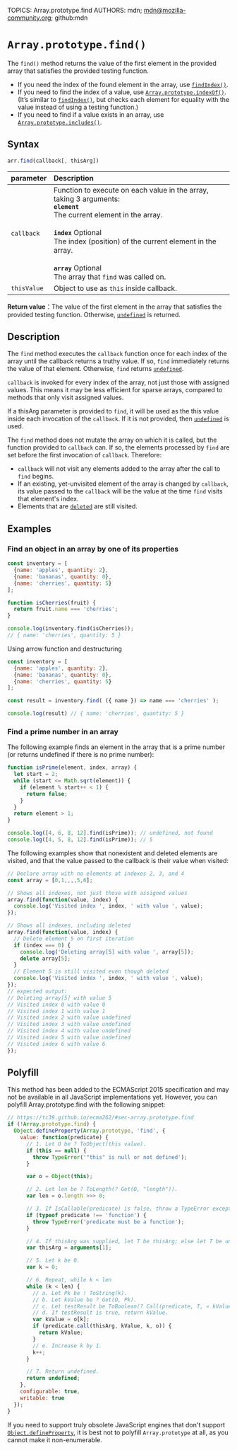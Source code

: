 TOPICS: Array.prototype.find
AUTHORS: mdn; mdn@mozilla-community.org; github:mdn

# `Array.prototype.find()`

The `find()` method returns the value of the first element in the provided array that satisfies the
provided testing function.

- If you need the index of the found element in the array, use [`findIndex()`](/en/webfrontend/findIndex).
- If you need to find the index of a value, use [`Array.prototype.indexOf()`](/en/webfrontend/Array.prototype.indexOf).
(It’s similar to [`findIndex()`](/en/webfrontend/findIndex), but checks each element for equality
with the value instead of using a testing function.)
- If you need to find if a value exists in an array, use [`Array.prototype.includes()`](/en/webfrontend/Array.prototype.includes).

## Syntax

```javascript
arr.find(callback[, thisArg])
```

| parameter | Description |
| :-- | :-- |
| `callback` | Function to execute on each value in the array, taking 3 arguments:<br>**`element`**<br>The current element in the array.<br><br>**`index`** Optional<br>The index (position) of the current element in the array.<br><br>**`array`** Optional<br>The array that `find` was called on.
| `thisValue` | Object to use as `this` inside callback. |

**Return value**：The value of the first element in the array that satisfies the provided testing
function. Otherwise, [`undefined`](/en/webfrontend/undefined) is returned.

## Description

The `find` method executes the `callback` function once for each index of the array until the callback
returns a truthy value. If so, `find` immediately returns the value of that element. Otherwise,
`find` returns [`undefined`](/en/webfrontend/undefined).

`callback` is invoked for every index of the array, not just those with assigned values. This means
it may be less efficient for sparse arrays, compared to methods that only visit assigned values.

If a thisArg parameter is provided to `find`, it will be used as the this value inside each
invocation of the `callback`. If it is not provided, then
[`undefined`](/en/webfrontend/undefined) is used.

The `find` method does not mutate the array on which it is called, but the function provided to
`callback` can. If so, the elements processed by `find` are set before the first invocation of
`callback`. Therefore:

- `callback` will not visit any elements added to the array after the call to `find` begins.
- If an existing, yet-unvisited element of the array is changed by `callback`, its value passed to
the `callback` will be the value at the time `find` visits that element's index.
- Elements that are [`deleted`](/en/webfrontend/deleted) are still visited.

## Examples

### Find an object in an array by one of its properties

```javascript
const inventory = [
  {name: 'apples', quantity: 2},
  {name: 'bananas', quantity: 0},
  {name: 'cherries', quantity: 5}
];

function isCherries(fruit) {
  return fruit.name === 'cherries';
}

console.log(inventory.find(isCherries));
// { name: 'cherries', quantity: 5 }
```

Using arrow function and destructuring

```javascript
const inventory = [
  {name: 'apples', quantity: 2},
  {name: 'bananas', quantity: 0},
  {name: 'cherries', quantity: 5}
];

const result = inventory.find( ({ name }) => name === 'cherries' );

console.log(result) // { name: 'cherries', quantity: 5 }
```

### Find a prime number in an array

The following example finds an element in the array that is a prime number (or returns undefined if
there is no prime number):

```javascript
function isPrime(element, index, array) {
  let start = 2;
  while (start <= Math.sqrt(element)) {
    if (element % start++ < 1) {
      return false;
    }
  }
  return element > 1;
}

console.log([4, 6, 8, 12].find(isPrime)); // undefined, not found
console.log([4, 5, 8, 12].find(isPrime)); // 5
```

The following examples show that nonexistent and deleted elements are visited, and that the value
passed to the callback is their value when visited:

```javascript
// Declare array with no elements at indexes 2, 3, and 4
const array = [0,1,,,,5,6];

// Shows all indexes, not just those with assigned values
array.find(function(value, index) {
  console.log('Visited index ', index, ' with value ', value);
});

// Shows all indexes, including deleted
array.find(function(value, index) {
  // Delete element 5 on first iteration
  if (index === 0) {
    console.log('Deleting array[5] with value ', array[5]);
    delete array[5];
  }
  // Element 5 is still visited even though deleted
  console.log('Visited index ', index, ' with value ', value);
});
// expected output:
// Deleting array[5] with value 5
// Visited index 0 with value 0
// Visited index 1 with value 1
// Visited index 2 with value undefined
// Visited index 3 with value undefined
// Visited index 4 with value undefined
// Visited index 5 with value undefined
// Visited index 6 with value 6
});
```

## Polyfill

This method has been added to the ECMAScript 2015 specification and may not be available in all
JavaScript implementations yet. However, you can polyfill Array.prototype.find with the following snippet:

```javascript
// https://tc39.github.io/ecma262/#sec-array.prototype.find
if (!Array.prototype.find) {
  Object.defineProperty(Array.prototype, 'find', {
    value: function(predicate) {
      // 1. Let O be ? ToObject(this value).
      if (this == null) {
        throw TypeError('"this" is null or not defined');
      }

      var o = Object(this);

      // 2. Let len be ? ToLength(? Get(O, "length")).
      var len = o.length >>> 0;

      // 3. If IsCallable(predicate) is false, throw a TypeError exception.
      if (typeof predicate !== 'function') {
        throw TypeError('predicate must be a function');
      }

      // 4. If thisArg was supplied, let T be thisArg; else let T be undefined.
      var thisArg = arguments[1];

      // 5. Let k be 0.
      var k = 0;

      // 6. Repeat, while k < len
      while (k < len) {
        // a. Let Pk be ! ToString(k).
        // b. Let kValue be ? Get(O, Pk).
        // c. Let testResult be ToBoolean(? Call(predicate, T, « kValue, k, O »)).
        // d. If testResult is true, return kValue.
        var kValue = o[k];
        if (predicate.call(thisArg, kValue, k, o)) {
          return kValue;
        }
        // e. Increase k by 1.
        k++;
      }

      // 7. Return undefined.
      return undefined;
    },
    configurable: true,
    writable: true
  });
}
```

If you need to support truly obsolete JavaScript engines that don't support [`Object.defineProperty`](/en/webfrontend/Object.defineProperty),
it is best not to polyfill `Array.prototype` at all, as you cannot make it non-enumerable.
